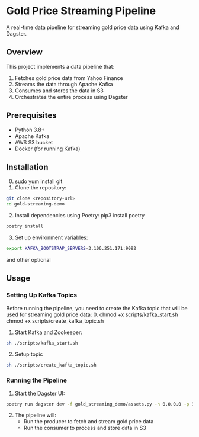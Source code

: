 # Gold Price Streaming Pipeline

A real-time data pipeline for streaming gold price data using Kafka and Dagster.

## Overview

This project implements a data pipeline that:
1. Fetches gold price data from Yahoo Finance
2. Streams the data through Apache Kafka
3. Consumes and stores the data in S3
4. Orchestrates the entire process using Dagster

## Prerequisites

- Python 3.8+
- Apache Kafka
- AWS S3 bucket
- Docker (for running Kafka)

## Installation

0. sudo yum install git
1. Clone the repository:
```bash
git clone <repository-url>
cd gold-streaming-demo
```

2. Install dependencies using Poetry:
pip3 install poetry
```bash
poetry install
```

3. Set up environment variables:
```bash
export KAFKA_BOOTSTRAP_SERVERS=3.106.251.171:9092
```
and other optional


## Usage

### Setting Up Kafka Topics

Before running the pipeline, you need to create the Kafka topic that will be used for streaming gold price data:
0.
chmod +x scripts/kafka_start.sh 
chmod +x scripts/create_kafka_topic.sh 

1. Start Kafka and Zookeeper:
```bash
sh ./scripts/kafka_start.sh
```
2. Setup topic
```bash
sh ./scripts/create_kafka_topic.sh
```

### Running the Pipeline

1. Start the Dagster UI:
```bash
poetry run dagster dev -f gold_streaming_demo/assets.py -h 0.0.0.0 -p 3000
```

2. The pipeline will:
   - Run the producer to fetch and stream gold price data
   - Run the consumer to process and store data in S3
